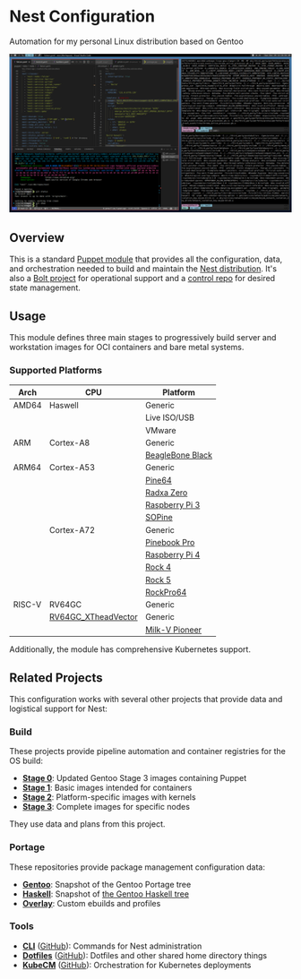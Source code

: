 # Nest Configuration

Automation for my personal Linux distribution based on Gentoo

![Nest Screenshot](.screenshot.png)

## Overview

This is a standard [Puppet module](https://www.puppet.com/docs/puppet/latest/modules_fundamentals.html) that provides all the configuration, data, and orchestration needed to build and maintain the [Nest distribution](https://james.tl/projects/nest/). It's also a [Bolt project](https://www.puppet.com/docs/bolt/latest/projects.html) for operational support and a [control repo](https://www.puppet.com/docs/pe/latest/control_repo.html) for desired state management.

## Usage

This module defines three main stages to progressively build server and workstation images for OCI containers and bare metal systems.

### Supported Platforms

| Arch   | CPU        | Platform                  |
|--------|------------|---------------------------|
| AMD64  | Haswell    | Generic                   |
|        |            | Live ISO/USB              |
|        |            | VMware                    |
| ARM    | Cortex-A8  | Generic                   |
|        |            | [BeagleBone Black](https://beagleboard.org/black)    |
| ARM64  | Cortex-A53 | Generic                   |
|        |            | [Pine64](https://www.pine64.org/)                    |
|        |            | [Radxa Zero](https://wiki.radxa.com/Zero)            |
|        |            | [Raspberry Pi 3](https://www.raspberrypi.com/products/raspberry-pi-3-model-b/) |
|        |            | [SOPine](https://www.pine64.org/sopine/)             |
|        | Cortex-A72 | Generic                   |
|        |            | [Pinebook Pro](https://www.pine64.org/pinebook-pro/) |
|        |            | [Raspberry Pi 4](https://www.raspberrypi.com/products/raspberry-pi-4-model-b/) |
|        |            | [Rock 4](https://wiki.radxa.com/Rock4)               |
|        |            | [Rock 5](https://wiki.radxa.com/Rock5)               |
|        |            | [RockPro64](https://www.pine64.org/rockpro64/)       |
| RISC-V | RV64GC     | Generic                   |
|        | [RV64GC_XTheadVector](https://github.com/XUANTIE-RV/thead-extension-spec/blob/master/xtheadvector.adoc) | Generic   |
|        |            | [Milk-V Pioneer](https://milkv.io/pioneer)           |

Additionally, the module has comprehensive Kubernetes support.

## Related Projects

This configuration works with several other projects that provide data and logistical support for Nest:

### Build

These projects provide pipeline automation and container registries for the OS build:

* [**Stage 0**](https://gitlab.james.tl/nest/stage0): Updated Gentoo Stage 3 images containing Puppet
* [**Stage 1**](https://gitlab.james.tl/nest/stage1): Basic images intended for containers
* [**Stage 2**](https://gitlab.james.tl/nest/stage2): Platform-specific images with kernels
* [**Stage 3**](https://gitlab.james.tl/nest/stage3): Complete images for specific nodes

They use data and plans from this project.

### Portage

These repositories provide package management configuration data:

* [**Gentoo**](https://gitlab.james.tl/nest/gentoo/portage): Snapshot of the Gentoo Portage tree
* [**Haskell**](https://gitlab.james.tl/nest/gentoo/haskell): Snapshot of [the Gentoo Haskell tree](https://github.com/gentoo-haskell/gentoo-haskell)
* [**Overlay**](https://gitlab.james.tl/nest/overlay): Custom ebuilds and profiles

### Tools

* [**CLI**](https://gitlab.james.tl/nest/cli) ([GitHub](https://github.com/jameslikeslinux/nest-cli)): Commands for Nest administration
* [**Dotfiles**](https://gitlab.james.tl/james/dotfiles) ([GitHub](https://github.com/jameslikeslinux/dotfiles)): Dotfiles and other shared home directory things
* [**KubeCM**](https://gitlab.james.tl/james/kubecm) ([GitHub](https://github.com/jameslikeslinux/kubecm)): Orchestration for Kubernetes deployments
